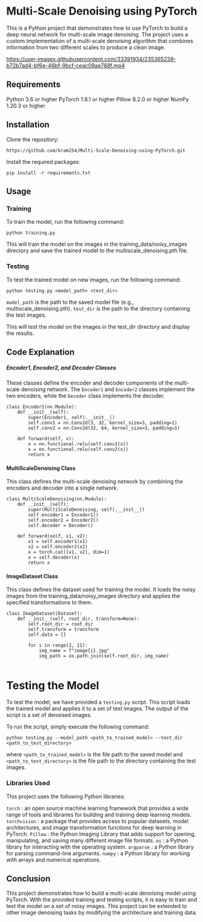 # Multi-Scale Denoising using PyTorch

This is a Python project that demonstrates how to use PyTorch to build a deep neural network for multi-scale image denoising. The project uses a custom implementation of a multi-scale denoising algorithm that combines information from two different scales to produce a clean image.



https://user-images.githubusercontent.com/33391934/235365239-b72b7ad4-bf6e-46bf-9bcf-ceac09ae788f.mp4



## Requirements
Python 3.6 or higher
PyTorch 1.8.1 or higher
Pillow 8.2.0 or higher
NumPy 1.20.3 or higher

## Installation
Clone the repository:
```
https://github.com/kram254/Multi-Scale-Denoising-using-PyTorch.git
```
Install the required packages:

```
pip install -r requirements.txt
```

## Usage
### Training
To train the model, run the following command:
```
python training.py
```
This will train the model on the images in the training_data/noisy_images directory and save the trained model to the multiscale_denoising.pth file.

### Testing
To test the trained model on new images, run the following command:
```
python testing.py <model_path> <test_dir>
```

`model_path` is the path to the saved model file (e.g., multiscale_denoising.pth).
`test_dir` is the path to the directory containing the test images.

This will test the model on the images in the test_dir directory and display the results.

## Code Explanation
##### Encoder1, Encoder2, and Decoder Classes
These classes define the encoder and decoder components of the multi-scale denoising network. The `Encoder1` and `Encoder2` classes implement the two encoders, while the `Decoder` class implements the decoder.

```
class Encoder1(nn.Module):
    def __init__(self):
        super(Encoder1, self).__init__()
        self.conv1 = nn.Conv2d(3, 32, kernel_size=3, padding=1)
        self.conv2 = nn.Conv2d(32, 64, kernel_size=3, padding=1)
        
    def forward(self, x):
        x = nn.functional.relu(self.conv1(x))
        x = nn.functional.relu(self.conv2(x))
        return x
```

#### MultiScaleDenoising Class
This class defines the multi-scale denoising network by combining the encoders and decoder into a single network.

```
class MultiScaleDenoising(nn.Module):
    def __init__(self):
        super(MultiScaleDenoising, self).__init__()
        self.encoder1 = Encoder1()
        self.encoder2 = Encoder2()
        self.decoder = Decoder()
        
    def forward(self, x1, x2):
        x1 = self.encoder1(x1)
        x2 = self.encoder2(x2)
        x = torch.cat([x1, x2], dim=1)
        x = self.decoder(x)
        return x
```

#### ImageDataset Class
This class defines the dataset used for training the model. It loads the noisy images from the training_data/noisy_images directory and applies the specified transformations to them.
```
class ImageDataset(Dataset):
    def __init__(self, root_dir, transform=None):
        self.root_dir = root_dir
        self.transform = transform
        self.data = []
        
        for i in range(1, 11):
            img_name = f"image{i}.jpg"
            img_path = os.path.join(self.root_dir, img_name)
            
```

# Testing the Model
To test the model, we have provided a `testing.py` script. This script loads the trained model and applies it to a set of test images. The output of the script is a set of denoised images.

To run the script, simply execute the following command:
```
python testing.py --model_path <path_to_trained_model> --test_dir <path_to_test_directory>
```
where `<path_to_trained_model>` is the file path to the saved model and `<path_to_test_directory>` is the file path to the directory containing the test images.

### Libraries Used
This project uses the following Python libraries:

`torch` : an open source machine learning framework that provides a wide range of tools and libraries for building and training deep learning models.
`torchvision` : a package that provides access to popular datasets, model architectures, and image transformation functions for deep learning in PyTorch.
`Pillow` : the Python Imaging Library that adds support for opening, manipulating, and saving many different image file formats.
`os` : a Python library for interacting with the operating system.
`argparse` : a Python library for parsing command-line arguments.
`numpy` : a Python library for working with arrays and numerical operations.

## Conclusion
This project demonstrates how to build a multi-scale denoising model using PyTorch. With the provided training and testing scripts, it is easy to train and test the model on a set of noisy images. This project can be extended to other image denoising tasks by modifying the architecture and training data.
